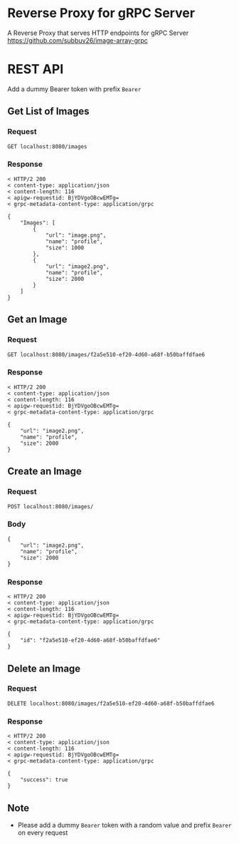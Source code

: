 # Reverse Proxy for gRPC Server

A Reverse Proxy that serves HTTP endpoints for gRPC Server https://github.com/subbuv26/image-array-grpc

# REST API

Add a dummy Bearer token with prefix `Bearer`

## Get List of Images

### Request
    GET localhost:8080/images

### Response
    < HTTP/2 200
    < content-type: application/json
    < content-length: 116
    < apigw-requestid: BjYDVgoOBcwEMTg=
    < grpc-metadata-content-type: application/grpc

    {
        "Images": [
            {
                "url": "image.png",
                "name": "profile",
                "size": 1000
            },
            {
                "url": "image2.png",
                "name": "profile",
                "size": 2000
            }
        ]
    }

## Get an Image
### Request
    GET localhost:8080/images/f2a5e510-ef20-4d60-a68f-b50baffdfae6
### Response
    < HTTP/2 200
    < content-type: application/json
    < content-length: 116
    < apigw-requestid: BjYDVgoOBcwEMTg=
    < grpc-metadata-content-type: application/grpc

    {
        "url": "image2.png",
        "name": "profile",
        "size": 2000
    }

## Create an Image
### Request
    POST localhost:8080/images/
### Body
    {
        "url": "image2.png",
        "name": "profile",
        "size": 2000
    }
### Response
    < HTTP/2 200
    < content-type: application/json
    < content-length: 116
    < apigw-requestid: BjYDVgoOBcwEMTg=
    < grpc-metadata-content-type: application/grpc

    {
        "id": "f2a5e510-ef20-4d60-a68f-b50baffdfae6"
    }

## Delete an Image
### Request
    DELETE localhost:8080/images/f2a5e510-ef20-4d60-a68f-b50baffdfae6
### Response
    < HTTP/2 200
    < content-type: application/json
    < content-length: 116
    < apigw-requestid: BjYDVgoOBcwEMTg=
    < grpc-metadata-content-type: application/grpc

    {
        "success": true
    }

## Note
-  Please add a dummy `Bearer` token with a random value and prefix `Bearer` on every request
